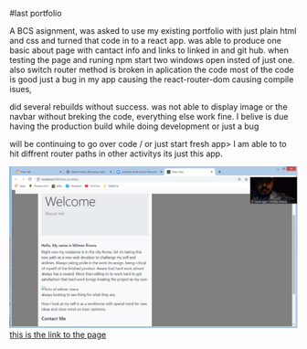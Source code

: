#last portfolio

A BCS asignment, was asked to use my existing portfolio with just plain html and css and turned that code in to a react app.
was able to produce one  basic about page with cantact info and links to linked in and git hub. 
when testing the page and runing npm start two windows open insted of just one.
also switch router method is broken in aplication the code most of the code is good just a bug in my app causing the react-router-dom causing compile isues, 


did several rebuilds without success.
was not able to display image or the navbar without breking the code, everything else work fine. 
I belive is due having the production build while doing development or just a bug

will be  continuing to go over code / or just start fresh app> 
I am able to to hit diffrent router paths in other activitys its just this app.

![screenshot](./public/images/last.png)
[this is the link to the page](https://wilmer88.github.io/last-portfolio/)
